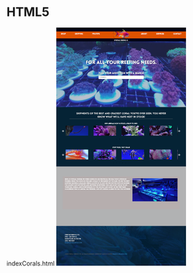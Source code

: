 # HTML5
indexCorals.html
<img src="https://raw.githubusercontent.com/JasoneDDev/HTML5/master/img/coralPage.png" width="300" height="550">
